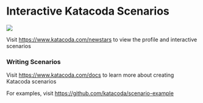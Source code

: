 # Interactive Katacoda Scenarios

[![](http://shields.katacoda.com/katacoda/newstars/count.svg)](https://www.katacoda.com/newstars "Get your profile on Katacoda.com")

Visit https://www.katacoda.com/newstars to view the profile and interactive scenarios

### Writing Scenarios
Visit https://www.katacoda.com/docs to learn more about creating Katacoda scenarios

For examples, visit https://github.com/katacoda/scenario-example
